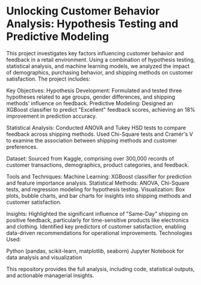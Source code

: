 # Unlocking Customer Behavior Analysis: Hypothesis Testing and Predictive Modeling
This project investigates key factors influencing customer behavior and feedback in a retail environment. Using a combination of hypothesis testing, statistical analysis, and machine learning models, we analyzed the impact of demographics, purchasing behavior, and shipping methods on customer satisfaction. The project includes:

Key Objectives:
Hypothesis Development: Formulated and tested three hypotheses related to age groups, gender differences, and shipping methods' influence on feedback.
Predictive Modeling: Designed an XGBoost classifier to predict "Excellent" feedback scores, achieving an 18% improvement in prediction accuracy.

Statistical Analysis:
Conducted ANOVA and Tukey HSD tests to compare feedback across shipping methods.
Used Chi-Square tests and Cramér's V to examine the association between shipping methods and customer preferences.

Dataset:
Sourced from Kaggle, comprising over 300,000 records of customer transactions, demographics, product categories, and feedback.

Tools and Techniques:
Machine Learning: XGBoost classifier for prediction and feature importance analysis.
Statistical Methods: ANOVA, Chi-Square tests, and regression modeling for hypothesis testing.
Visualization: Box plots, bubble charts, and bar charts for insights into shipping methods and customer satisfaction.

Insights:
Highlighted the significant influence of "Same-Day" shipping on positive feedback, particularly for time-sensitive products like electronics and clothing.
Identified key predictors of customer satisfaction, enabling data-driven recommendations for operational improvements.
Technologies Used:

Python (pandas, scikit-learn, matplotlib, seaborn)
Jupyter Notebook for data analysis and visualization

This repository provides the full analysis, including code, statistical outputs, and actionable managerial insights.
